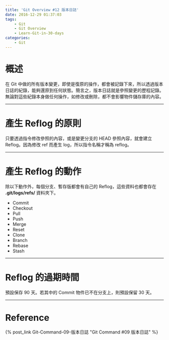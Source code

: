 ```yaml
---
title: 'Git Overview #12 版本日誌'
date: 2016-12-29 01:37:03
tags: 
    - Git
    - Git Overview
    - Learn-Git-in-30-days
categories:
    - Git
---
```

# 概述
在 Git 中做的所有版本變更，即使是復原的操作，都會被記錄下來，所以透過版本日誌的紀錄，能夠還原到任何狀態。簡言之，版本日誌就是參照變更的歷程記錄。無論對這些紀錄本身做任何操作，如修改或刪除，都不會影響物件儲存庫的內容。

<!-- more -->

---

# 產生 Reflog 的原則
只要透過指令修改參照的內容，或是變更分支的 HEAD 參照內容，就會建立 Reflog。因為修改 ref 而產生 log，所以指令名稱才稱為 reflog。

---

# 產生 Reflog 的動作
除以下動作外，每個分支、暫存版都會有自己的 Reflog，這些資料也都會存在 **.git/logs/refs/** 資料夾下。
- Commit
- Checkout
- Pull
- Push
- Merge
- Reset
- Clone
- Branch
- Rebase
- Stash

---

# Reflog 的過期時間
預設保存 90 天。若其中的 Commit 物件已不在分支上，則預設保留 30 天。

---

# Reference
{% post_link Git-Command-09-版本日誌 "Git Command #09 版本日誌" %}